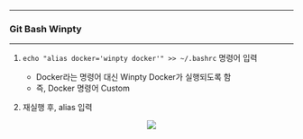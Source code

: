 -----
### Git Bash Winpty 
-----
1. ```echo "alias docker='winpty docker'" >> ~/.bashrc``` 명령어 입력
   - Docker라는 명령어 대신 Winpty Docker가 실행되도록 함
   - 즉, Docker 명령어 Custom
    
2. 재실행 후, alias 입력
<div align="center">
<img src="https://github.com/user-attachments/assets/d1323334-f652-41ea-bb10-3a0e32c67f18">
</div>


